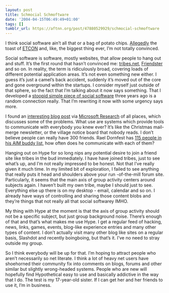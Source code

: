 ```yaml
---
layout: post
title: Schmocial Schmoftware
date: '2004-04-15T06:49:49+01:00'
tags: []
tumblr_url: https://aftnn.org/post/47880529929/schmocial-schmoftware
---
```

<p>I think social software ain&rsquo;t all that or a bag of potato chips. <a href="http://www.headshift.com/archives/001018.cfm">Allegedly</a> the toast of <a href="http://conferences.oreillynet.com/etech/">ETCON</a> and, like, the biggest thing ever, I&rsquo;m not totally convinced.</p>
<p>Social software is software, mostly websites, that allow people to hang out and stuff. It&rsquo;s the first round that hasn&rsquo;t convinced me: <a href="http://tribes.net/">tribes.net</a>, <a href="http://www.friendster.com/">Friendster</a> and so on. In reality, the term is ridiculously broad, covering loads of different potential application areas. It&rsquo;s not even something new either. I guess it&rsquo;s just a camel&rsquo;s back accident, suddenly it&rsquo;s moved out of the core and gone overground within the startups. I consider myself just outside of that sphere, so the fact that I&rsquo;m talking about it now says something. That I developed a <a href="http://hypothetical.co.uk">stoopid simple piece of social software</a> three years ago is a random connection really. That I&rsquo;m rewriting it now with some urgency says more.</p>
<p>I found an <a href="http://www.pacificavc.com/blog/2003/12/24.html#a488">interesting blog post</a> via <a href="http://raindrop.msresearch.us/">Microsoft Research</a> of all places, which discusses some of the problems. What use are systems which provide tools to communicate with everybody you knew ever? It&rsquo;s like the Christmas mail-merge newsletter, or the village notice board that nobody reads. I don&rsquo;t believe people can really have 300 friends. Rael Dornfest has <a href="http://www.pacificavc.com/blog/2003/12/24.html#a488">115 people in his AIM buddy list</a>, how often does he communicate with each of them?</p>
<p>Hanging out on Hype for so long nips any potential desire to join a friend site like tribes in the bud immediately. I have have joined tribes, just to see what&rsquo;s up, and I&rsquo;m not really impressed to be honest. Not that I&rsquo;ve really given it much time. In my limited bit of exploration, I failed to see anything that really puts it head and shoulders above your run -of-the-mill forum site. Particularly, it seems that the main axis of group activity centers around subjects again. I haven&rsquo;t built my own tribe, maybe I should just to see. Everything else up there is on my desktop - email, calendar and so on. I already have ways of controlling and sharing those content blobs and they&rsquo;re things that not really all that social softwarey IMHO.</p>
<p>My thing with Hype at the moment is that the axis of group activity should not be a specific subject, but just group background noise. There&rsquo;s enough of that and that&rsquo;s what makes me use Hype. I get a regular feed of hacking, news, links, games, events, blog-like experience entries and many other types of content. I don&rsquo;t actually visit many other blog like sites on a regular basis, Slashdot and recently boingboing, but that&rsquo;s it. I&rsquo;ve no need to stray outside my group.</p>
<p>So I think everybody will be up for that. I&rsquo;m hoping to attract people who aren&rsquo;t necessarily so net literate. I think a lot of heavy net users have shoehorned their community fix into comments on blogs, forums and other similar but slightly wrong-headed systems. People who are new will hopefully find Hypothetical easy to use and basically addictive in the way that I do. The test is my 17-year-old sister. If I can get her and her friends to use it, I&rsquo;m in business.</p>
